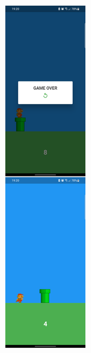 <img src="./screenshots/game over.png" alt="Play Game" width="50%"> <img src="./screenshots/play game.png" alt="Game Over" width="50%">